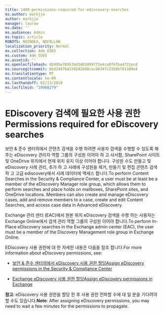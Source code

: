 ```yaml
---
title: 1489-permissions-required-for-ediscovery-searches
ms.author: markjjo
author: markjjo
manager: lauraw
ms.date: ''
ms.audience: Admin
ms.topic: article
ROBOTS: NOINDEX, NOFOLLOW
localization_priority: Normal
ms.collection: Adm_O365
ms.custom: Adm_O365
ms.assetid: ''
ms.openlocfilehash: db995e70953bd3d03d99772e4ca0f6fba4722ecd
ms.sourcegitcommit: 6bd248764239282688cac98347c2356b701389e4
ms.translationtype: MT
ms.contentlocale: ko-KR
ms.lasthandoff: 02/13/2019
ms.locfileid: "29968279"
---
```

# <a name="permissions-required-for-ediscovery-searches"></a><span data-ttu-id="570e1-102">EDiscovery 검색에 필요한 사용 권한</span><span class="sxs-lookup"><span data-stu-id="570e1-102">Permissions required for eDiscovery searches</span></span>

<span data-ttu-id="570e1-p101">보안 & 준수 센터의에서 콘텐츠 검색을 수행 하려면 사용자 검색을 수행할 수 있도록 해 주는 eDiscovery 관리자 역할 그룹의 구성원 이어야 하 고 사서함, SharePoint 사이트 및 OneDrive 위치에서 현재 위치 유지 이상 이어야 합니다. 구성원 수도 만들고 및 eDiscovery 사례 관리, 추가 하 고 사례에 구성원을 제거, 만들기 및 편집 콘텐츠 검색 하 고 고급 ediscovery에서 사례 데이터에 액세스 합니다.</span><span class="sxs-lookup"><span data-stu-id="570e1-p101">To perform Content Searches in the Security & Compliance Center, a user must be at least be a member of the eDiscovery Manager role group, which allows them to perform searches and place holds on mailboxes, SharePoint sites, and OneDrive locations. Members can also create and manage eDiscovery cases, add and remove members to a case, create and edit Content Searches, and access case data in Advanced eDiscovery.</span></span>

<span data-ttu-id="570e1-105">Exchange 관리 센터 (EAC)에서 원본 위치 eDiscovery 검색을 수행 하는 사용자는 Exchange Online에서 검색 관리 역할 그룹의 구성원 이어야 합니다.</span><span class="sxs-lookup"><span data-stu-id="570e1-105">To perform In-Place eDiscovery searches in the Exchange admin center (EAC), the user must be a member of the Discovery Management role group in Exchange Online.</span></span>

<span data-ttu-id="570e1-106">EDiscovery 사용 권한에 대 한 자세한 내용은 다음을 참조 합니다.</span><span class="sxs-lookup"><span data-stu-id="570e1-106">For more information about eDiscovery permissions, see:</span></span> 

- [<span data-ttu-id="570e1-107">보안 & 준수 센터의에서 eDiscovery 사용 권한 할당</span><span class="sxs-lookup"><span data-stu-id="570e1-107">Assign eDiscovery permissions in the Security & Compliance Center</span></span>](https://docs.microsoft.com/office365/securitycompliance/assign-ediscovery-permissions)

- [<span data-ttu-id="570e1-108">Exchange eDiscovery 사용 권한 할당</span><span class="sxs-lookup"><span data-stu-id="570e1-108">Assign eDiscovery permissions in Exchange</span></span>](https://docs.microsoft.com/exchange/security-and-compliance/in-place-ediscovery/assign-ediscovery-permissions)

<span data-ttu-id="570e1-109">**참고**: eDiscovery 사용 권한을 할당 한 후 사용 권한 전파할 수에 대 일 분을 기다려야 할 수도 있습니다.</span><span class="sxs-lookup"><span data-stu-id="570e1-109">**Note**: After assigning eDiscovery permissions, you may need to wait a few minutes for the permissions to propagate.</span></span>
